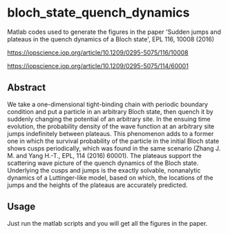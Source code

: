 # bloch_state_quench_dynamics
Matlab codes used to generate the figures in the paper 'Sudden jumps and plateaus in the quench dynamics of a Bloch state', EPL 116, 10008 (2016)

https://iopscience.iop.org/article/10.1209/0295-5075/116/10008

https://iopscience.iop.org/article/10.1209/0295-5075/114/60001

## Abstract 
We take a one-dimensional tight-binding chain with periodic boundary condition and put a particle in an arbitrary Bloch state, then quench it by suddenly changing the potential of an arbitrary site. In the ensuing time evolution, the probability density of the wave function at an arbitrary site jumps indefinitely between plateaus. This phenomenon adds to a former one in which the survival probability of the particle in the initial Bloch state shows cusps periodically, which was found in the same scenario (Zhang J. M. and Yang H.-T., EPL, 114 (2016) 60001). The plateaus support the scattering wave picture of the quench dynamics of the Bloch state. Underlying the cusps and jumps is the exactly solvable, nonanalytic dynamics of a Luttinger-like model, based on which, the locations of the jumps and the heights of the plateaus are accurately predicted.

## Usage 
Just run the matlab scripts and you will get all the figures in the paper. 
